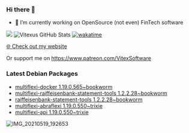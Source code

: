 ### Hi there 👋

- 🔭 I’m currently working on OpenSource  (not even) FinTech software

![](https://komarev.com/ghpvc/?username=Vitexus)
![Vitexus GitHub Stats](https://github-readme-stats.vercel.app/api?username=Vitexus&show_icons=true)
[![wakatime](https://wakatime.com/badge/user/5abba9ca-813e-43ac-9b5f-b1cfdf3dc1c7.svg)](https://wakatime.com/@5abba9ca-813e-43ac-9b5f-b1cfdf3dc1c7)

<p><a href="https://vitexsoftware.cz">🌐 Check out my website</a></p>

Or support me on https://www.patreon.com/VitexSoftware

### Latest Debian Packages
<!-- DEBIAN-PACKAGES-LIST:START -->
- [multiflexi-docker 1.19.0.565~bookworm](https://repo.vitexsoftware.com/package.php?package=multiflexi-docker)
- [multiflexi-raiffeisenbank-statement-tools 1.2.2.28~bookworm](https://repo.vitexsoftware.com/package.php?package=multiflexi-raiffeisenbank-statement-tools)
- [raiffeisenbank-statement-tools 1.2.2.28~bookworm](https://repo.vitexsoftware.com/package.php?package=raiffeisenbank-statement-tools)
- [multiflexi-abraflexi 1.19.0.550~trixie](https://repo.vitexsoftware.com/package.php?package=multiflexi-abraflexi)
- [multiflexi-api 1.19.0.550~trixie](https://repo.vitexsoftware.com/package.php?package=multiflexi-api)
<!-- DEBIAN-PACKAGES-LIST:END -->

![IMG_20210519_192653](https://user-images.githubusercontent.com/2621130/120022731-1bd48900-bfed-11eb-90f9-4f88f560b8b7.jpg)

<!--
**Vitexus/Vitexus** is a ✨ _special_ ✨ repository because its `README.md` (this file) appears on your GitHub profile.

Here are some ideas to get you started:

- 🌱 I’m currently learning ...
- 👯 I’m looking to collaborate on ...
- 🤔 I’m looking for help with ...
- 💬 Ask me about ...
- 📫 How to reach me: ...
- 😄 Pronouns: ...
- ⚡ Fun fact: ...
-->


